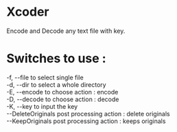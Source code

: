 # Xcoder
Encode and Decode any text file with key.

# Switches to use :
-f, --file  to select single file   
-d, --dir   to select a whole directory   
-E, --encode  to choose action : encode   
-D, --decode  to choose action : decode   
-K, --key     to input the key   
--DeleteOriginals   post processing action : delete originals   
--KeepOriginals     post processing action : keeps originals   
